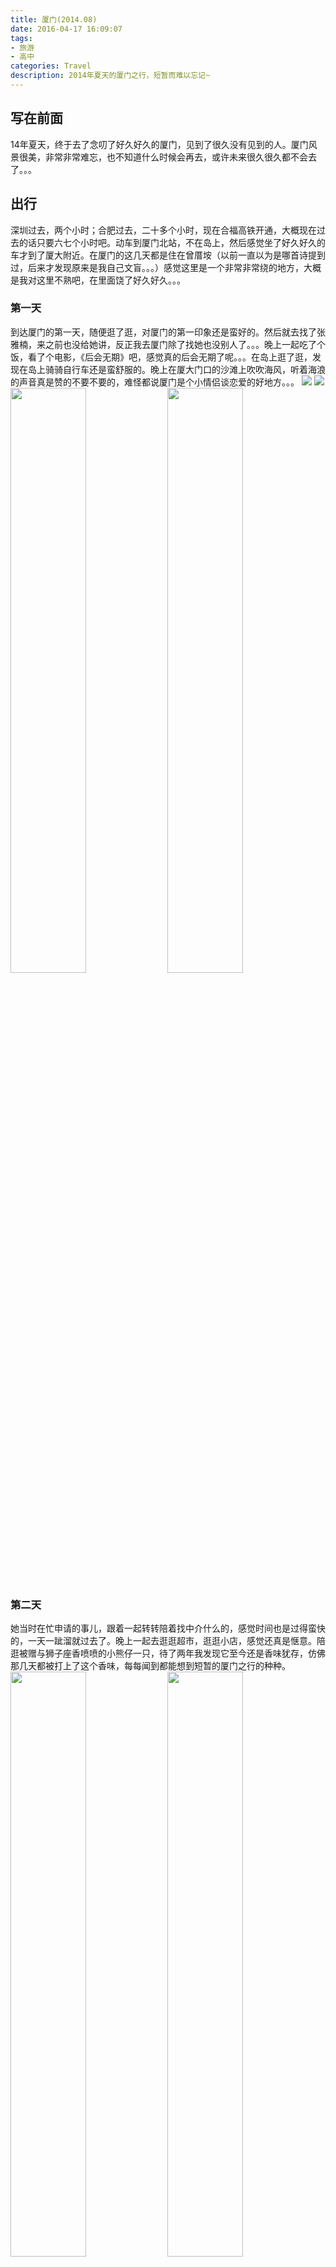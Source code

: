 ```yaml
---
title: 厦门(2014.08)
date: 2016-04-17 16:09:07
tags:
- 旅游
- 高中
categories: Travel
description: 2014年夏天的厦门之行，短暂而难以忘记~
---
```

## 写在前面
  14年夏天，终于去了念叨了好久好久的厦门，见到了很久没有见到的人。厦门风景很美，非常非常难忘，也不知道什么时候会再去，或许未来很久很久都不会去了。。。

## 出行
  深圳过去，两个小时；合肥过去，二十多个小时，现在合福高铁开通，大概现在过去的话只要六七个小时吧。动车到厦门北站，不在岛上，然后感觉坐了好久好久的车才到了厦大附近。在厦门的这几天都是住在曾厝垵（以前一直以为是哪首诗提到过，后来才发现原来是我自己文盲。。。）感觉这里是一个非常非常绕的地方，大概是我对这里不熟吧，在里面饶了好久好久。。。

### 第一天
  到达厦门的第一天，随便逛了逛，对厦门的第一印象还是蛮好的。然后就去找了张雅楠，来之前也没给她讲，反正我去厦门除了找她也没别人了。。。晚上一起吃了个饭，看了个电影，《后会无期》吧，感觉真的后会无期了呢。。。在岛上逛了逛，发现在岛上骑骑自行车还是蛮舒服的。晚上在厦大门口的沙滩上吹吹海风，听着海浪的声音真是赞的不要不要的，难怪都说厦门是个小情侣谈恋爱的好地方。。。
  ![](http://7xsv9s.com1.z0.glb.clouddn.com/201408_Xiamen%2FIMG_2773.JPG)
  ![](http://7xsv9s.com1.z0.glb.clouddn.com/201408_Xiamen%2FIMG_2774.JPG)
  <img src="http://7xsv9s.com1.z0.glb.clouddn.com/201408_Xiamen%2FIMG_2775.JPG" width="49%">  <img src="http://7xsv9s.com1.z0.glb.clouddn.com/201408_Xiamen%2FIMG_2776.JPG" width="49%">

### 第二天
  她当时在忙申请的事儿，跟着一起转转陪着找中介什么的，感觉时间也是过得蛮快的，一天一跐溜就过去了。晚上一起去逛逛超市，逛逛小店，感觉还真是惬意。陪逛被赠与狮子座香喷喷的小熊仔一只，待了两年我发现它至今还是香味犹存，仿佛那几天都被打上了这个香味，每每闻到都能想到短暂的厦门之行的种种。
  <img src="http://7xsv9s.com1.z0.glb.clouddn.com/201408_Xiamen%2FIMG_2779.JPG" width="49%"> 		 <img src="http://7xsv9s.com1.z0.glb.clouddn.com/201408_Xiamen%2FIMG_2777.JPG" width="49%">
  <img src="http://7xsv9s.com1.z0.glb.clouddn.com/201408_Xiamen%2FIMG_2785.JPG" width="49%">  <img src="http://7xsv9s.com1.z0.glb.clouddn.com/201408_Xiamen%2FIMG_2783.JPG" width="49%">
  <img src="http://7xsv9s.com1.z0.glb.clouddn.com/201408_Xiamen%2FIMG_2788.JPG" width="49%">  <img src="http://7xsv9s.com1.z0.glb.clouddn.com/201408_Xiamen%2FIMG_2787.JPG" width="49%">

### 第三天
  上鼓浪屿，自己一个人去的，鼓浪屿还是蛮小的，感觉上去走了好几圈，反正也分不清路就在上面随便瞎逛，上面还挺热闹的，吃的也很多，看到一家DIY明信片的店，就去做了一些明信片，还买了一些，给朋友们寄了一些，其他的至今还躺在我的抽屉里。鼓浪屿上的房子感觉建的都还蛮漂亮的，在上面转了几个小时感觉都已经转了好几遍了，大概是我比较能走吧，然后早早就坐船回岛面基了。。。厦门真是一个非常文艺的地方，晚上回去的路上碰到了一个文艺青年在海边弹唱，围观的游客还是蛮多的，然后就坐那听了好久好久，好有感觉。。。
  <img src="http://7xsv9s.com1.z0.glb.clouddn.com/201408_Xiamen%2FIMG_2794.JPG" width="49%">  <img src="http://7xsv9s.com1.z0.glb.clouddn.com/201408_Xiamen%2FIMG_2812.JPG" width="49%">
  <img src="http://7xsv9s.com1.z0.glb.clouddn.com/201408_Xiamen%2FIMG_2815.JPG" width="49%">  <img src="http://7xsv9s.com1.z0.glb.clouddn.com/201408_Xiamen%2FIMG_2816.JPG" width="49%">
  <img src="http://7xsv9s.com1.z0.glb.clouddn.com/201408_Xiamen%2FIMG_2830.JPG" width="49%">  <img src="http://7xsv9s.com1.z0.glb.clouddn.com/201408_Xiamen%2FIMG_2831.JPG" width="49%">
  <img src="http://7xsv9s.com1.z0.glb.clouddn.com/201408_Xiamen%2FIMG_2837.JPG" width="49%">  <img src="http://7xsv9s.com1.z0.glb.clouddn.com/201408_Xiamen%2FIMG_2840.JPG" width="49%">
  ![](http://7xsv9s.com1.z0.glb.clouddn.com/201408_Xiamen%2FIMG_2800.JPG)
  ![](http://7xsv9s.com1.z0.glb.clouddn.com/201408_Xiamen%2FIMG_2811.JPG)
  ![](http://7xsv9s.com1.z0.glb.clouddn.com/201408_Xiamen%2FIMG_2823.JPG)
  ![](http://7xsv9s.com1.z0.glb.clouddn.com/201408_Xiamen%2FIMG_2824.JPG)

### 第四天
  睡到很晚很晚，然后启程去厦大。。。当天在厦大里面还写了好多明信片，想想现在出去玩连明信片都懒得寄了。。。我还记得当时在写给胡小平的明信片中的第一句是“我在厦大，一个人。。。”哈哈哈哈，感觉好搞笑。。。。。厦大的篮球场也是很有感觉，能让我想起高一的时候我们一起打球的日子，经常周六的晚上在学校的球场投篮，大概那是我最后一次和妹子一起出现在篮球上打球吧。。。想想也是忧伤的不行。。。。说回正题，第四天基本是从中午开始的，和她一起去吃(xia)牛(che)排(dan)，然后本来准备去酒吧转转的，结果酒吧关门装修了。。。就去咖啡厅坐咯，聊人生聊过去聊理想呗，感觉聊了好久好久，然后去打台球，恰巧老板是新疆老乡，也是巧的不行。。。晚上回去的路上也是小小忧伤了一下，毕竟。。。就要回了。。。
  <img src="http://7xsv9s.com1.z0.glb.clouddn.com/201408_Xiamen%2FIMG_2853.JPG" width="49%">  <img src="http://7xsv9s.com1.z0.glb.clouddn.com/201408_Xiamen%2FIMG_2860.JPG" width="49%">
  <img src="http://7xsv9s.com1.z0.glb.clouddn.com/201408_Xiamen%2FIMG_2859.JPG" width="49%">  <img src="http://7xsv9s.com1.z0.glb.clouddn.com/201408_Xiamen%2FIMG_2861.JPG" width="49%">

### 第五天
  去了却了一桩多年的愿望——去海边看日出。本来想叫她一起去看的，后来一想还是算了，毕竟太早。。。而且她当天买了回乌鲁木齐的机票，需要好好睡觉。。。当时的心里活动就是：仿佛内心有两个小人，一个小人说：“快去叫上一起看日出”。。。另一个小人说“好呀好呀！”，“好你妹，看你那球样，洗洗睡吧！”。。。卒！然后我就早上四点多起床退房收拾行李感到小岛东边看日出，美美美，沙滩上人也不算多，但是好多情侣虐狗啊。。。之后呢，就送她去机场咯，然后自己就是各种被实力打脸。。。
  <img src="http://7xsv9s.com1.z0.glb.clouddn.com/201408_Xiamen%2FIMG_2864.JPG" width="49%">  <img src="http://7xsv9s.com1.z0.glb.clouddn.com/201408_Xiamen%2FIMG_2867.JPG" width="49%">
  <img src="http://7xsv9s.com1.z0.glb.clouddn.com/201408_Xiamen%2FIMG_2877.JPG" width="49%">  <img src="http://7xsv9s.com1.z0.glb.clouddn.com/201408_Xiamen%2FIMG_2881.JPG" width="49%">

## 后记
  好久好久没联系了，哈哈哈哈。。。。
